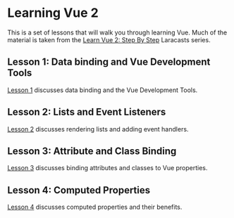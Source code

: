 # Learning Vue 2

This is a set of lessons that will walk you through learning Vue. Much of the material is taken from
the [Learn Vue 2: Step By Step](https://laracasts.com/series/learn-vue-2-step-by-step) Laracasts series.

## Lesson 1: Data binding and Vue Development Tools

[Lesson 1](/lesson1/README.md) discusses data binding and the Vue Development Tools.

## Lesson 2: Lists and Event Listeners

[Lesson 2](/lesson2/README.md) discusses rendering lists and adding event handlers.

## Lesson 3: Attribute and Class Binding

[Lesson 3](/lesson3/README.md) discusses binding attributes and classes to Vue properties.

## Lesson 4: Computed Properties

[Lesson 4](/lesson4/README.md) discusses computed properties and their benefits.

